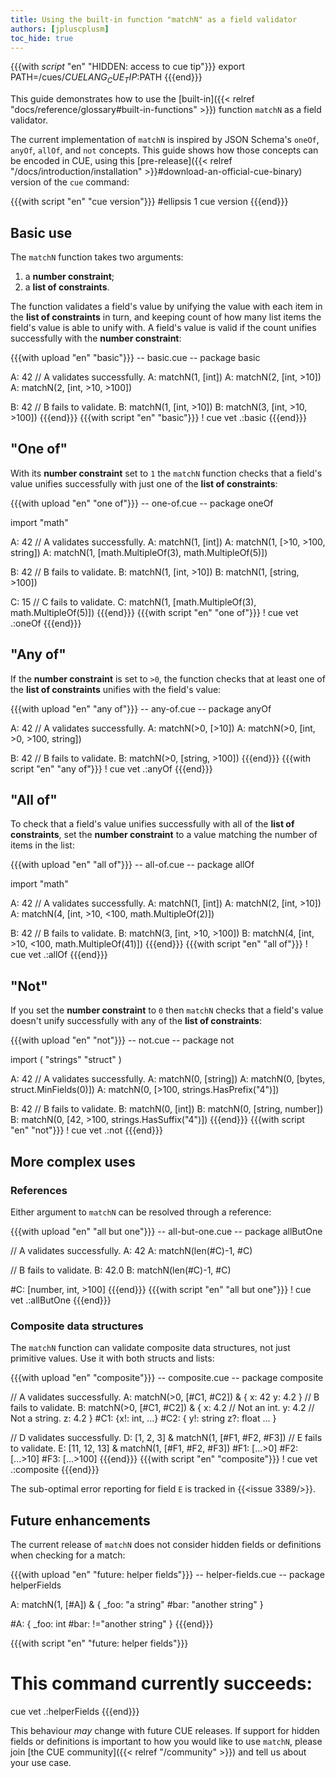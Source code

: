 ```yaml
---
title: Using the built-in function "matchN" as a field validator
authors: [jpluscplusm]
toc_hide: true
---
```


{{{with _script_ "en" "HIDDEN: access to cue tip"}}}
export PATH=/cues/$CUELANG_CUE_TIP:$PATH
{{{end}}}

This guide demonstrates how to use the
[built-in]({{< relref "docs/reference/glossary#built-in-functions" >}})
function `matchN` as a field validator.

The current implementation of `matchN` is inspired by JSON Schema's
`oneOf`,
`anyOf`,
`allOf`, and
`not`
concepts.
This guide shows how those concepts can be encoded in CUE, using this
[pre-release]({{< relref "/docs/introduction/installation" >}}#download-an-official-cue-binary)
version of the `cue` command:

{{{with script "en" "cue version"}}}
#ellipsis 1
cue version
{{{end}}}

## Basic use

The `matchN` function takes two arguments:

1. a **number constraint**;
2. a **list of constraints**.

The function validates a field's value by unifying the value with each item in
the **list of constraints** in turn, and keeping count of how many list items
the field's value is able to unify with. A field's value is valid if the count
unifies successfully with the **number constraint**:

<!-- We use upload/script pairs because code blocks can't access non-default
versions of CUE cf. https://cuelang.org/issues/3265 -->
{{{with upload "en" "basic"}}}
-- basic.cue --
package basic

A: 42
// A validates successfully.
A: matchN(1, [int])
A: matchN(2, [int, >10])
A: matchN(2, [int, >10, >100])

B: 42
// B fails to validate.
B: matchN(1, [int, >10])
B: matchN(3, [int, >10, >100])
{{{end}}}
{{{with script "en" "basic"}}}
! cue vet .:basic
{{{end}}}

## "One of"

With its **number constraint** set to `1` the `matchN` function checks that a
field's value unifies successfully with just one of the **list of
constraints**:

{{{with upload "en" "one of"}}}
-- one-of.cue --
package oneOf

import "math"

A: 42
// A validates successfully.
A: matchN(1, [int])
A: matchN(1, [>10, >100, string])
A: matchN(1, [math.MultipleOf(3), math.MultipleOf(5)])

B: 42
// B fails to validate.
B: matchN(1, [int, >10])
B: matchN(1, [string, >100])

C: 15
// C fails to validate.
C: matchN(1, [math.MultipleOf(3), math.MultipleOf(5)])
{{{end}}}
{{{with script "en" "one of"}}}
! cue vet .:oneOf
{{{end}}}

## "Any of"

If the **number constraint** is set to `>0`, the function checks that at least
one of the **list of constraints** unifies with the field's value:

{{{with upload "en" "any of"}}}
-- any-of.cue --
package anyOf

A: 42
// A validates successfully.
A: matchN(>0, [>10])
A: matchN(>0, [int, >0, >100, string])

B: 42
// B fails to validate.
B: matchN(>0, [string, >100])
{{{end}}}
{{{with script "en" "any of"}}}
! cue vet .:anyOf
{{{end}}}

## "All of"

To check that a field's value unifies successfully with all of the **list of
constraints**, set the **number constraint** to a value matching the number of
items in the list:

{{{with upload "en" "all of"}}}
-- all-of.cue --
package allOf

import "math"

A: 42
// A validates successfully.
A: matchN(1, [int])
A: matchN(2, [int, >10])
A: matchN(4, [int, >10, <100, math.MultipleOf(2)])

B: 42
// B fails to validate.
B: matchN(3, [int, >10, >100])
B: matchN(4, [int, >10, <100, math.MultipleOf(41)])
{{{end}}}
{{{with script "en" "all of"}}}
! cue vet .:allOf
{{{end}}}

## "Not"

If you set the **number constraint** to `0` then `matchN` checks that a
field's value doesn't unify successfully with any of the **list of
constraints**:

{{{with upload "en" "not"}}}
-- not.cue --
package not

import (
	"strings"
	"struct"
)

A: 42
// A validates successfully.
A: matchN(0, [string])
A: matchN(0, [bytes, struct.MinFields(0)])
A: matchN(0, [>100, strings.HasPrefix("4")])

B: 42
// B fails to validate.
B: matchN(0, [int])
B: matchN(0, [string, number])
B: matchN(0, [42, >100, strings.HasSuffix("4")])
{{{end}}}
{{{with script "en" "not"}}}
! cue vet .:not
{{{end}}}

## More complex uses

### References

Either argument to `matchN` can be resolved through a reference:

{{{with upload "en" "all but one"}}}
-- all-but-one.cue --
package allButOne

// A validates successfully.
A: 42
A: matchN(len(#C)-1, #C)

// B fails to validate.
B: 42.0
B: matchN(len(#C)-1, #C)

#C: [number, int, >100]
{{{end}}}
{{{with script "en" "all but one"}}}
! cue vet .:allButOne
{{{end}}}

### Composite data structures

The `matchN` function can validate composite data structures, not just
primitive values. Use it with both structs and lists:

{{{with upload "en" "composite"}}}
-- composite.cue --
package composite

// A validates successfully.
A: matchN(>0, [#C1, #C2]) & {
	x: 42
	y: 4.2
}
// B fails to validate.
B: matchN(>0, [#C1, #C2]) & {
	x: 4.2 // Not an int.
	y: 4.2 // Not a string.
	z: 4.2
}
#C1: {x!: int, ...}
#C2: {
	y!: string
	z?: float
	...
}

// D validates successfully.
D: [1, 2, 3] & matchN(1, [#F1, #F2, #F3])
// E fails to validate.
E: [11, 12, 13] & matchN(1, [#F1, #F2, #F3])
#F1: [...>0]
#F2: [...>10]
#F3: [...>100]
{{{end}}}
{{{with script "en" "composite"}}}
! cue vet .:composite
{{{end}}}

The sub-optimal error reporting for field `E` is tracked in {{<issue 3389/>}}.

## Future enhancements

The current release of `matchN` does not consider hidden fields or definitions
when checking for a match:

{{{with upload "en" "future: helper fields"}}}
-- helper-fields.cue --
package helperFields

A: matchN(1, [#A]) & {
	_foo: "a string"
	#bar: "another string"
}

#A: {
	_foo: int
	#bar: !="another string"
}
{{{end}}}

{{{with script "en" "future: helper fields"}}}
# This command currently succeeds:
cue vet .:helperFields
{{{end}}}

This behaviour *may* change with future CUE releases.
If support for hidden fields or definitions is important to how you would like
to use `matchN`, please join [the CUE community]({{< relref "/community" >}})
and tell us about your use case.
